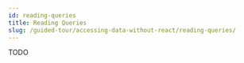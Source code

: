 ```yaml
---
id: reading-queries
title: Reading Queries
slug: /guided-tour/accessing-data-without-react/reading-queries/
---
```

TODO
